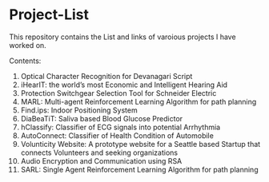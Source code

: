 # Project-List

This repository contains the List and links of varoious projects I have worked on.

Contents:

1. Optical Character Recognition for Devanagari Script
2. iHearIT: the world’s most Economic and Intelligent Hearing Aid
3. Protection Switchgear Selection Tool for Schneider Electric
4. MARL: Multi-agent Reinforcement Learning Algorithm for path planning
5. Find.ips: Indoor Positioning System
6. DiaBeaTiT: Saliva based Blood Glucose Predictor
7. hClassify: Classifier of ECG signals into potential Arrhythmia
8. AutoConnect: Classifier of Health Condition of Automobile
9. Volunticity Website: A prototype website for a Seattle based Startup that connects Volunteers and seeking organizations
10. Audio Encryption and Communication using RSA
11. SARL: Single Agent Reinforcement Learning Algorithm for path planning
